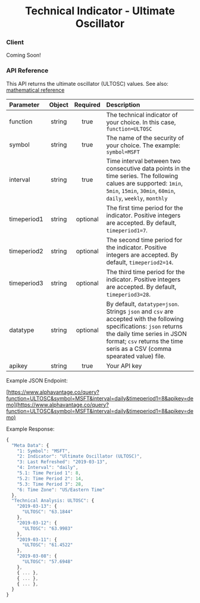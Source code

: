 <center>
  <h1>Technical Indicator - Ultimate Oscillator</h1>
</center>

<!-- tabs:start -->

### **Client**

Coming Soon!

### **API Reference**


This API returns the ultimate oscillator (ULTOSC) values. See also: [mathematical reference](https://www.fmlabs.com/reference/default.htm?url=UltimateOsc.htm)


| Parameter       | Object  | Required  | Description |
| :---            | :---:   | :---:     | :---        |
| function        | string  | true      | The technical indicator of your choice. In this case, `function=ULTOSC` |
| symbol          | string  | true      | The name of the security of your choice. The example: `symbol=MSFT` |
| interval        | string  | true      | Time interval between two consecutive data points in the time series. The following calues are supported: `1min`, `5min`, `15min`, `30min`, `60min`, `daily`, `weekly`, `monthly` |
| timeperiod1     | string  | optional  | The first time period for the indicator. Positive integers are accepted. By default, `timeperiod1=7`. |
| timeperiod2     | string  | optional  | The second time period for the indicator. Positive integers are accepted. By default, `timeperiod2=14`. |
| timeperiod3     | string  | optional  | The third time period for the indicator. Positive integers are accepted. By default, `timeperiod3=28`. |
| datatype        | string  | optional  | By default, `datatype=json`. Strings `json` and `csv` are accepted with the following specifications: `json` returns the daily time series in JSON format; `csv` returns the time seris as a CSV (comma spearated value) file. |
| apikey          | string  | true      | Your API key | 

Example JSON Endpoint:  


[https://www.alphavantage.co/query?function=ULTOSC&symbol=MSFT&interval=daily&timeperiod1=8&apikey=demo](https://www.alphavantage.co/query?function=ULTOSC&symbol=MSFT&interval=daily&timeperiod1=8&apikey=demo)

Example Response:  

```javascript
{
  "Meta Data": {
    "1: Symbol": "MSFT",
    "2: Indicator": "Ultimate Oscillator (ULTOSC)",
    "3: Last Refreshed": "2019-03-13",
    "4: Interval": "daily",
    "5.1: Time Period 1": 8,
    "5.2: Time Period 2": 14,
    "5.3: Time Period 3": 28,
    "6: Time Zone": "US/Eastern Time"
  },
  "Technical Analysis: ULTOSC": {
    "2019-03-13": {
      "ULTOSC": "63.1844"
    },
    "2019-03-12": {
      "ULTOSC": "63.9983"
    },
    "2019-03-11": {
      "ULTOSC": "61.4522"
    },
    "2019-03-08": {
      "ULTOSC": "57.6948"
    },
    { ... },
    { ... },
    { ... },
  }
}
```

<!-- tabs:end -->

